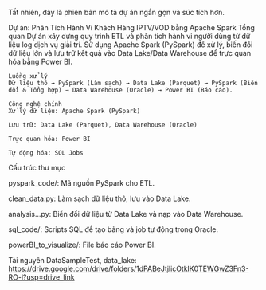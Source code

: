 Tất nhiên, đây là phiên bản mô tả dự án ngắn gọn và súc tích hơn.

Dự án: Phân Tích Hành Vi Khách Hàng IPTV/VOD bằng Apache Spark
Tổng quan
    Dự án xây dựng quy trình ETL và phân tích hành vi người dùng từ dữ liệu log dịch vụ giải trí. Sử dụng Apache Spark (PySpark) để xử lý, biến đổi dữ liệu lớn và lưu trữ        kết quả vào Data Lake/Data Warehouse để trực quan hóa bằng Power BI.

    Luồng xử lý
    Dữ liệu thô → PySpark (Làm sạch) → Data Lake (Parquet) → PySpark (Biến đổi & Tổng hợp) → Data Warehouse (Oracle) → Power BI (Báo cáo).

    Công nghệ chính
    Xử lý dữ liệu: Apache Spark (PySpark)

    Lưu trữ: Data Lake (Parquet), Data Warehouse (Oracle)

    Trực quan hóa: Power BI

    Tự động hóa: SQL Jobs


Cấu trúc thư mục

  pyspark_code/: Mã nguồn PySpark cho ETL.

  clean_data.py: Làm sạch dữ liệu thô, lưu vào Data Lake.

  analysis...py: Biến đổi dữ liệu từ Data Lake và nạp vào Data Warehouse.

  sql_code/: Scripts SQL để tạo bảng và job tự động trong Oracle.

  powerBI_to_visualize/: File báo cáo Power BI.


Tài nguyên
  DataSampleTest, data_lake: https://drive.google.com/drive/folders/1dPABeJtjlicOtklK0TEWGwZ3Fn3-RO-l?usp=drive_link
